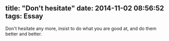 title: "Don't hesitate"
date: 2014-11-02 08:56:52
tags: Essay
---

Don't hesitate any more, insist to do what you are good at, and do them better and better.